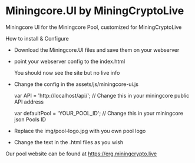 # Miningcore.UI by MiningCryptoLive
Miningcore UI for the Miningcore Pool, customized for MiningCryptoLive

How to install & Configure

- Download the Miningcore.UI files and save them on your webserver

- point your webserver config to the index.html
  
  You should now see the site but no live info

- Change the config in the assets/js/miningcore-ui.js
  
  var API = 'http://localhost/api/'; // Change this in your miningcore public API address 

  var defaultPool = 'YOUR_POOL_ID';  // Change this in your miningcore json Pools ID

- Replace the img/pool-logo.jpg with you own pool logo

- Change the text in the .html files as you wish



Our pool website can be found at https://erg.miningcrypto.live

